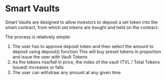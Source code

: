 # Smart Vaults
Smart Vaults are designed to allow investors to deposit a set token into the smart contract, from which set tokens are bought and held on the contract.

The process is relatively simple:

1. The user has to approve deposit token and then select the amount to deposit using deposit() function
This will buy preset tokens in proportion and issue the user with Vault Tokens
2. As the tokens rise/fall in price, the index of the vault (TVL / Total Tokens Issued) increases or falls
3. The user can withdraw any amount at any given time
